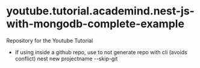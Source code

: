 # youtube.tutorial.academind.nest-js-with-mongodb-complete-example
 Repository for the Youtube Tutorial

 - If using inside a github repo, use to not generate repo with cli (avoids conflict)
  nest new projectname --skip-git
